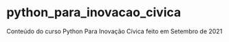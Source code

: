 # python_para_inovacao_civica
Conteúdo do curso Python Para Inovação Cívica feito em Setembro de 2021
